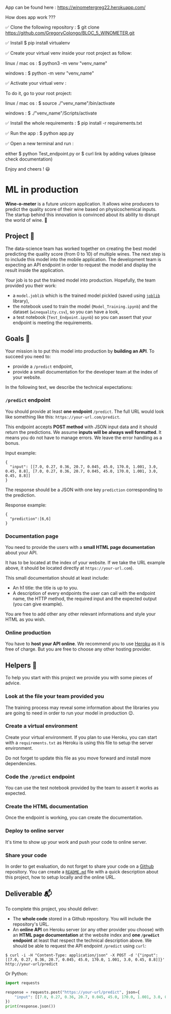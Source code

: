 
App can be found here :  https://winometergreg22.herokuapp.com/

How does app work ???

✅ Clone the following repository : $ git clone https://github.com/GregoryColongo/BLOC_5_WINOMETER.git

✅ Install $ pip install virtualenv

✅ Create your virtual venv inside your root project as follow:

linux / mac os :  $ python3 -m venv "venv_name"

windows : $ python -m venv "venv_name"

✅ Activate your virtual venv :

To do it, go to your root project:

linux / mac os : $ source ./"venv_name"/bin/activate

windows : $ ./"venv_name"/Scripts/activate

✅ Install the whole requirements : $ pip install -r requirements.txt

✅ Run the app : $ python app.py

✅ Open a new terminal and run :

either $ python Test_endpoint.py or $ curl link by adding values (please check documentation)

Enjoy and cheers ! 😃





# ML in production

**Wine-o-meter** is a future unicorn application. It allows wine producers to predict the quality score of their wine based on physicochemical inputs. The startup behind this innovation is convinced about its ability to disrupt the world of wine. 🍷

## Project 🚧

The data-science team has worked together on creating the best model predicting the quality score (from 0 to 10) of multiple wines. The next step is to include this model into the mobile application. The development team is expecting an API endpoint in order to request the model and display the result inside the application.

Your job is to put the trained model into production. Hopefully, the team provided you their work:

- a `model.joblib` which is the trained model pickled (saved using [`joblib`](https://scikit-learn.org/stable/modules/model_persistence.html#python-specific-serialization) library),
- the notebook used to train the model (`Model_Training.ipynb`) and the dataset (`winequality.csv`), so you can have a look,
- a test notebook (`Test_Endpoint.ipynb`) so you can assert that your endpoint is meeting the requirements.

## Goals 🎯

Your mission is to put this model into production by **building an API**. To succeed you need to:

- provide a `/predict` endpoint,
- provide a small documentation for the developer team at the index of your website.

In the following text, we describe the technical expectations:

###  `/predict` endpoint

You should provide at least **one endpoint** `/predict`. The full URL would look like something like this: `https://your-url.com/predict`.

This endpoint accepts **POST method** with JSON input data and it should return the predictions. We assume **inputs will be always well formatted**. It means you do not have to manage errors. We leave the error handling as a bonus.

Input example:

```
{
  "input": [[7.0, 0.27, 0.36, 20.7, 0.045, 45.0, 170.0, 1.001, 3.0, 0.45, 8.8], [7.0, 0.27, 0.36, 20.7, 0.045, 45.0, 170.0, 1.001, 3.0, 0.45, 8.8]]
}
```

The response should be a JSON with one key `prediction` corresponding to the prediction.

Response example:

```
{
  "prediction":[6,6]
}
```

### Documentation page

You need to provide the users with a **small HTML page documentation** about your API.

It has to be located at the index of your website. If we take the URL example above, it should be located directly at `https://your-url.com`).

This small documentation should at least include:
- An h1 title: the title is up to you.
- A description of every endpoints the user can call with the endpoint name, the HTTP method, the required input and the expected output (you can give example).

You are free to add other any other relevant informations and style your HTML as you wish.

### Online production

You have to **host your API online**. We recommend you to use [Heroku](https://www.heroku.com/) as it is free of charge. But you are free to choose any other hosting provider.

## Helpers 🦮

To help you start with this project we provide you with some pieces of advice.

### Look at the file your team provided you

The training process may reveal some information about the libraries you are going to need in order to run your model in production 😉.

### Create a virtual environment

Create your virtual environment. If you plan to use Heroku, you can start with a `requirements.txt` as Heroku is using this file to setup the server environment.

Do not forget to update this file as you move forward and install more dependencies.

### Code the `/predict` endpoint

You can use the test notebook provided by the team to assert it works as expected.

### Create the HTML documentation

Once the endpoint is working, you can create the documentation.

### Deploy to online server

It's time to show up your work and push your code to online server.

### Share your code

In order to get evaluation, do not forget to share your code on a [Github](https://github.com/) repository. You can create a [`README.md`](https://guides.github.com/features/mastering-markdown/) file with a quick description about this project, how to setup locally and the online URL.

## Deliverable 📬

To complete this project, you should deliver:

- The **whole code** stored in a Github repository. You will include the repository's URL.
- An **online API** on Heroku server (or any other provider you choose) with an **HTML page documentation** at the website index and **one `/predict` endpoint** at least that respect the technical description above. We should be able to request the API endpoint `/predict` using `curl`:

```shell
$ curl -i -H "Content-Type: application/json" -X POST -d '{"input": [[7.0, 0.27, 0.36, 20.7, 0.045, 45.0, 170.0, 1.001, 3.0, 0.45, 8.8]]}' http://your-url/predict
```

Or Python:

```python
import requests

response = requests.post("https://your-url/predict", json={
    "input": [[7.0, 0.27, 0.36, 20.7, 0.045, 45.0, 170.0, 1.001, 3.0, 0.45, 8.8]]
})
print(response.json())
```
